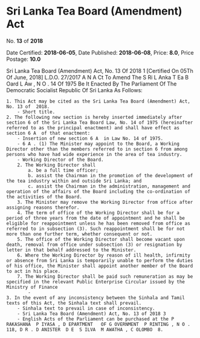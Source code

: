 # Sri  Lanka Tea Board   (Amendment) Act

No. **13** of **2018**

Date Certified: **2018-06-05**, Date Published: **2018-06-08**, Price: **8.0**, Price Postage: **10.0**

Sri Lanka Tea Board (Amendment) Act, No. 13 Of 2018 1
[Certified On 05Th Of June, 2018]
L.D.O. 27/2017
A N   A Ct   To   Amend   The  S Ri  L Anka  T Ea  B Oard L Aw , N O . 14  Of  1975
Be It Enacted By The Parliament Of The Democratic Socialist Republic Of Sri Lanka As Follows:

    1. This Act may be cited as the Sri Lanka Tea Board (Amendment) Act, No. 13 of  2018.
        - Short title.
    2. The following new section is hereby inserted immediately after section 6 of the Sri Lanka Tea Board Law, No. 14 of 1975 (hereinafter referred to as the principal enactment) and shall have effect as section 6 A  of that enactment:
        - Insertion of new section 6 A  in Law No. 14 of 1975.
        - 6 A . (1) The Minister may appoint to the Board, a Working Director other than the members referred to in section 6 from among persons who have had wide experience in the area of tea industry.
        - Working Director of the Board.
        2. The Working Director shall
            a. be a full time officer;
            b. assist the Chairman in the promotion of the development of the tea industry within and outside Sri Lanka; and
            c. assist the Chairman in the administration, management and operation of the affairs of the Board including the co-ordination of the activities of the Board.
        3. The Minister may remove the Working Director from office after assigning reasons therefor.
        4. The term of office of the Working Director shall be for a period of three years from the date of appointment and he shall be eligible for reappointment unless he has been removed from office as referred to in subsection (3). Such reappointment shall be for not more than one further term, whether consequent or not.
        5. The office of the Working Director shall become vacant upon death, removal from office under subsection (3) or resignation by letter in that behalf addressed to the Minister.
        6. Where the Working Director by reason of ill health, infirmity or absence from Sri Lanka is temporarily unable to perform the duties of his office, the Minister shall appoint another member of the Board to act in his place.
        7. The Working Director shall be paid such remuneration as may be specified in the relevant Public Enterprise Circular issued by the Ministry of Finance
            - 
    3. In the event of any inconsistency between the Sinhala and Tamil texts of this Act, the Sinhala text shall prevail.
        - Sinhala text to prevail in case of inconsistency.
        - Sri Lanka Tea Board (Amendment) Act, No. 13 of 2018 3
        - English Acts of the Parliament can be purchased at the P RAKASHANA  P IYASA , D EPARTMENT   OF G OVERNMENT  P RINTING , N O . 118, D R . D ANISTER  D E  S ILVA  M AWATHA , C OLOMBO  8.
